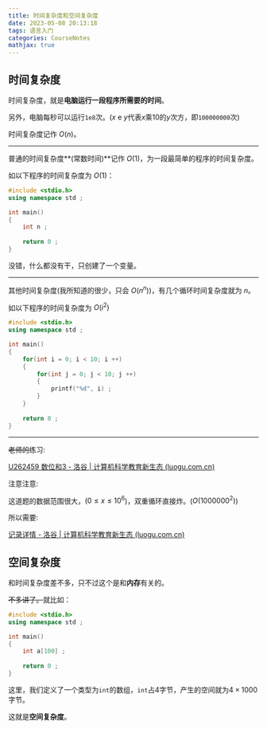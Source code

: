 ```yaml
---
title: 时间复杂度和空间复杂度
date: 2023-05-08 20:13:18
tags: 语言入门
categories: CourseNotes
mathjax: true
---
```


## 时间复杂度

时间复杂度，就是**电脑运行一段程序所需要的时间**。

另外，电脑每秒可以运行`1e8`次。($x$ e $y$代表$x$乘10的$y$次方，即`100000000`次)

时间复杂度记作 $O(n)$。

<hr>

普通的时间复杂度**\(常数时间\)**记作 $O(1)$，为一段最简单的程序的时间复杂度。

如以下程序的时间复杂度为 $O(1)$：

```cpp
#include <stdio.h>
using namespace std ;

int main()
{
    int n ;
    
    return 0 ;
}
```

没错，什么都没有干，只创建了一个变量。

<!--more-->

<hr>

其他时间复杂度(我所知道的很少，只会 $O(n^n)$)，有几个循环时间复杂度就为 $n$。

如以下程序的时间复杂度为 $O(i^2)$

```cpp
#include <stdio.h>
using namespace std ;

int main()
{
    for(int i = 0; i < 10; i ++)
    {
        for(int j = 0; j < 10; j ++)
        {
            printf("%d", i) ;
        }
    }
    
    return 0 ;
}
```

<hr>

~~老师的~~练习:

[U262459 数位和3 - 洛谷 | 计算机科学教育新生态 (luogu.com.cn)](https://www.luogu.com.cn/problem/U262459)

注意注意:

这道题的数据范围很大，($0\le x \le10^6$)，双重循环直接炸。($O(1000000^2)$)

所以需要:

[记录详情 - 洛谷 | 计算机科学教育新生态 (luogu.com.cn)](https://www.luogu.com.cn/record/96951779)

## 空间复杂度

和时间复杂度差不多，只不过这个是和**内存**有关的。

~~不多讲了。~~就比如：

```cpp
#include <stdio.h>
using namespace std ;

int main()
{
    int a[100] ;
    
    return 0 ;
}
```

这里，我们定义了一个类型为`int`的数组，`int`占4字节，产生的空间就为$4 \times 1000$字节。

这就是**空间复杂度**。